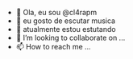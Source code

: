 - 👋 Ola, eu sou @cl4rapm
- 👀 eu gosto de escutar musica 
- 🌱 atualmente estou estutando 
- 💞️ I’m looking to collaborate on ...
- 📫 How to reach me ...

<!---
cl4rapm/cl4rapm is a ✨ special ✨ repository because its `README.md` (this file) appears on your GitHub profile.
You can click the Preview link to take a look at your changes.
--->
